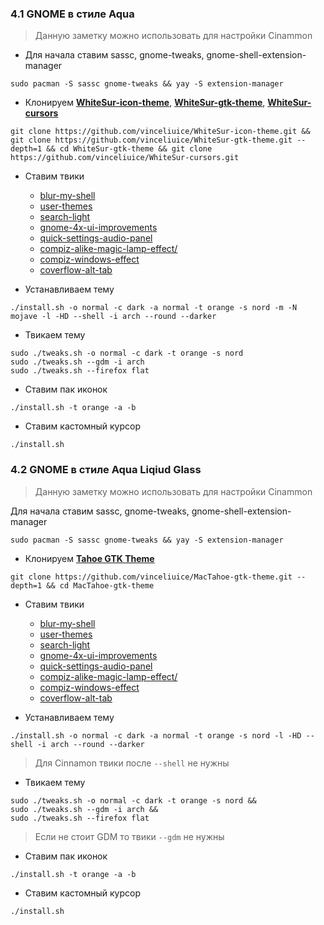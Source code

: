 ### 4.1 GNOME в стиле Aqua

>Данную заметку можно использовать для настройки Cinammon

- Для начала ставим sassc, gnome-tweaks, gnome-shell-extension-manager
~~~
sudo pacman -S sassc gnome-tweaks && yay -S extension-manager
~~~

- Клонируем **[WhiteSur-icon-theme](https://github.com/vinceliuice/WhiteSur-icon-theme)**, **[WhiteSur-gtk-theme](https://github.com/vinceliuice/WhiteSur-gtk-theme)**, **[WhiteSur-cursors](https://github.com/vinceliuice/WhiteSur-cursors)**
~~~
git clone https://github.com/vinceliuice/WhiteSur-icon-theme.git && git clone https://github.com/vinceliuice/WhiteSur-gtk-theme.git --depth=1 && cd WhiteSur-gtk-theme && git clone https://github.com/vinceliuice/WhiteSur-cursors.git
~~~

- Ставим твики
	- [blur-my-shell](https://extensions.gnome.org/extension/3193/blur-my-shell)
	- [user-themes](https://extensions.gnome.org/extension/19/user-themes/)
	- [search-light](https://extensions.gnome.org/extension/5489/search-light/)
	- [gnome-4x-ui-improvements](https://extensions.gnome.org/extension/4158/gnome-40-ui-improvements/)
	- [quick-settings-audio-panel](https://extensions.gnome.org/extension/5940/quick-settings-audio-panel/)
	- [compiz-alike-magic-lamp-effect/](https://extensions.gnome.org/extension/3740/compiz-alike-magic-lamp-effect/)
	- [compiz-windows-effect](https://extensions.gnome.org/extension/3210/compiz-windows-effect/)
	- [coverflow-alt-tab](https://extensions.gnome.org/extension/97/coverflow-alt-tab/)

- Устанавливаем тему
~~~
./install.sh -o normal -c dark -a normal -t orange -s nord -m -N mojave -l -HD --shell -i arch --round --darker
~~~

- Твикаем тему 
~~~
sudo ./tweaks.sh -o normal -c dark -t orange -s nord 
sudo ./tweaks.sh --gdm -i arch 
sudo ./tweaks.sh --firefox flat
~~~

- Ставим пак иконок
~~~
./install.sh -t orange -a -b
~~~

- Ставим кастомный курсор
~~~
./install.sh
~~~

### 4.2 GNOME в стиле Aqua Liqiud Glass

>Данную заметку можно использовать для настройки Cinammon

 Для начала ставим sassc, gnome-tweaks, gnome-shell-extension-manager
~~~
sudo pacman -S sassc gnome-tweaks && yay -S extension-manager
~~~

- Клонируем **[Tahoe GTK Theme](`https://github.com/kayozxo/GNOME-macOS-Tahoe`)**
~~~
git clone https://github.com/vinceliuice/MacTahoe-gtk-theme.git --depth=1 && cd MacTahoe-gtk-theme
~~~

- Ставим твики
	- [blur-my-shell](https://extensions.gnome.org/extension/3193/blur-my-shell)
	- [user-themes](https://extensions.gnome.org/extension/19/user-themes/)
	- [search-light](https://extensions.gnome.org/extension/5489/search-light/)
	- [gnome-4x-ui-improvements](https://extensions.gnome.org/extension/4158/gnome-40-ui-improvements/)
	- [quick-settings-audio-panel](https://extensions.gnome.org/extension/5940/quick-settings-audio-panel/)
	- [compiz-alike-magic-lamp-effect/](https://extensions.gnome.org/extension/3740/compiz-alike-magic-lamp-effect/)
	- [compiz-windows-effect](https://extensions.gnome.org/extension/3210/compiz-windows-effect/)
	- [coverflow-alt-tab](https://extensions.gnome.org/extension/97/coverflow-alt-tab/)

- Устанавливаем тему
~~~
./install.sh -o normal -c dark -a normal -t orange -s nord -l -HD --shell -i arch --round --darker
~~~

> Для Cinnamon твики после `--shell` не нужны

- Твикаем тему 
~~~
sudo ./tweaks.sh -o normal -c dark -t orange -s nord &&
sudo ./tweaks.sh --gdm -i arch &&
sudo ./tweaks.sh --firefox flat
~~~

> Если не стоит GDM то твики `--gdm` не нужны

- Ставим пак иконок
~~~
./install.sh -t orange -a -b
~~~

- Ставим кастомный курсор
~~~
./install.sh
~~~
